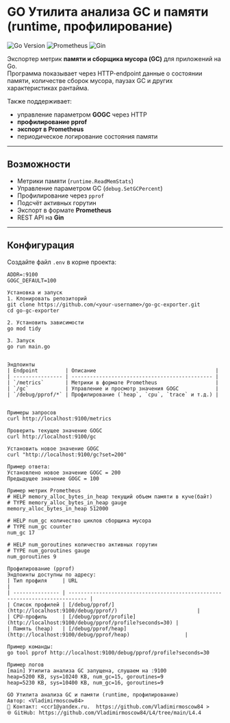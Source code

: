 
# GO Утилита анализа GC и памяти (runtime, профилирование)

![Go Version](https://img.shields.io/badge/Go-1.25+-blue)
![Prometheus](https://img.shields.io/badge/Prometheus-exporter-orange)
![Gin](https://img.shields.io/badge/Gin--framework-Enabled-purple)

Экспортер метрик **памяти и сборщика мусора (GC)** для приложений на Go.  
Программа показывает через HTTP-endpoint данные о состоянии памяти, количестве сборок мусора, паузах GC и других характеристиках рантайма.

Также поддерживает:
- управление параметром **GOGC** через HTTP
- **профилирование pprof**
- **экспорт в Prometheus**
- периодическое логирование состояния памяти

---

## Возможности

- Метрики памяти (`runtime.ReadMemStats`)
- Управление параметром GC (`debug.SetGCPercent`)
- Профилирование через `pprof`
- Подсчёт активных горутин
- Экспорт в формате **Prometheus**
- REST API на **Gin**

---

## Конфигурация

Создайте файл `.env` в корне проекта:

```env
ADDR=:9100
GOGC_DEFAULT=100

Установка и запуск
1. Клонировать репозиторий
git clone https://github.com/<your-username>/go-gc-exporter.git
cd go-gc-exporter

2. Установить зависимости
go mod tidy

3. Запуск
go run main.go


Эндпоинты
| Endpoint         | Описание                                       |
| ---------------- | ---------------------------------------------- |
| `/metrics`       | Метрики в формате Prometheus                   |
| `/gc`            | Управление и просмотр значения GOGC            |
| `/debug/pprof/*` | Профилирование (`heap`, `cpu`, `trace` и т.д.) |


Примеры запросов
curl http://localhost:9100/metrics

Проверить текущее значение GOGC
curl http://localhost:9100/gc

Установить новое значение GOGC
curl "http://localhost:9100/gc?set=200"

Пример ответа:
Установлено новое значение GOGC = 200
Предыдущее значение GOGC = 100

Пример метрик Prometheus
# HELP memory_alloc_bytes_in_heap текущий объем памяти в куче(байт)
# TYPE memory_alloc_bytes_in_heap gauge
memory_alloc_bytes_in_heap 512000

# HELP num_gc количество циклов сборщика мусора
# TYPE num_gc counter
num_gc 17

# HELP num_goroutines количество активных горутин
# TYPE num_goroutines gauge
num_goroutines 9

Профилирование (pprof)
Эндпоинты доступны по адресу:
| Тип профиля     | URL                                                                          |
| --------------- | ---------------------------------------------------------------------------- |
| Список профилей | [/debug/pprof/](http://localhost:9100/debug/pprof/)                          |
| CPU-профиль     | [/debug/pprof/profile](http://localhost:9100/debug/pprof/profile?seconds=30) |
| Память (heap)   | [/debug/pprof/heap](http://localhost:9100/debug/pprof/heap)                  |

Пример команды:
go tool pprof http://localhost:9100/debug/pprof/profile?seconds=30

Пример логов
[main] Утилита анализа GC запущена, слушаем на :9100
heap=5200 KB, sys=10240 KB, num_gc=15, goroutines=9
heap=5230 KB, sys=10400 KB, num_gc=16, goroutines=9

GO Утилита анализа GC и памяти (runtime, профилирование)
Автор: <Vladimirmoscow84>
📧 Контакт: <ccr1@yandex.ru.  https://github.com/Vladimirmoscow84 >
🌐 GitHub: https://github.com/Vladimirmoscow84/L4/tree/main/L4.4
